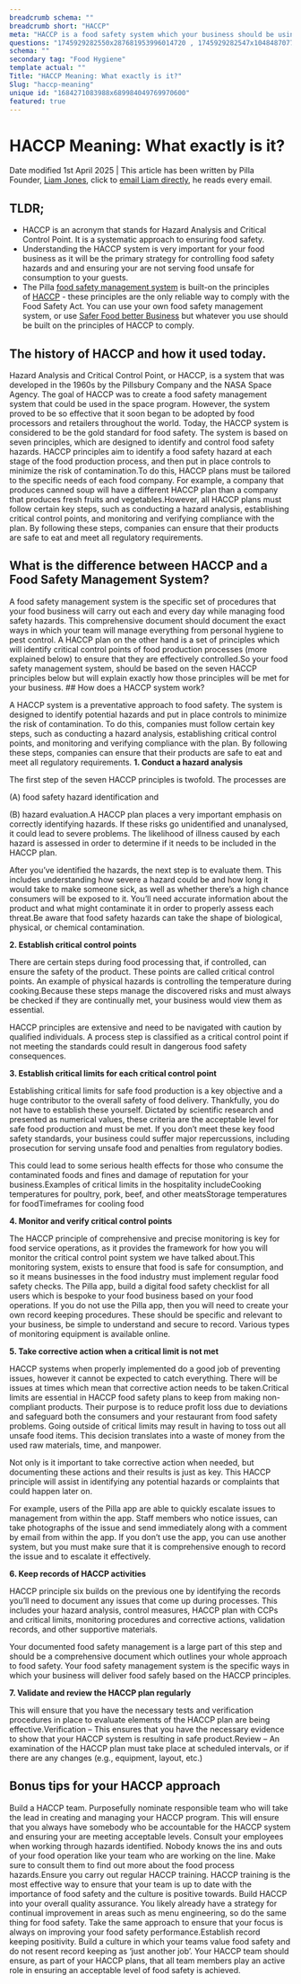 ```yaml
---
breadcrumb schema: ""
breadcrumb short: "HACCP"
meta: "HACCP is a food safety system which your business should be using to control food based risks."
questions: "1745929282550x287681953996014720 , 1745929282547x104848707706481920 , 1745929282548x473003517705980600 , 1745929282550x876492787312397000 , 1745929282548x575040775335399900 , 1745929282547x223932290649236930 , 1745929282547x306323945811737300 , 1745929282548x690585982830684400 , 1745929282548x990653794253991300 , 1745929282547x480222248246502140 , 1745929282547x608087143954090200 , 1745929282548x814301649566789600"
schema: ""
secondary tag: "Food Hygiene"
template actual: ""
Title: "HACCP Meaning: What exactly is it?"
Slug: "haccp-meaning"
unique id: "1684271083988x689984049769970600"
featured: true
---
```


# HACCP Meaning: What exactly is it?

 Date modified 1st April 2025 | This article has been written by Pilla Founder,&nbsp;[Liam Jones](https://yourpilla.com/profile/liam-jones), click to&nbsp;[email Liam directly](mailto:liam@yourpilla.com), he reads every email.

 ## TLDR;

 - HACCP is an acronym that stands for Hazard Analysis and Critical Control Point. It is a systematic approach to ensuring food safety.
- Understanding the HACCP system is very important for your food business as it will be the primary strategy for controlling food safety hazards and and ensuring your are not serving food unsafe for consumption to your guests.
- The Pilla&nbsp;[food safety management system](https://yourpilla.com/blog/food-safety-management-system)&nbsp;is built-on the principles of&nbsp;[HACCP](https://yourpilla.com/blog/haccp-meaning)&nbsp;- these principles are the only reliable way to comply with the Food Safety Act. You can use your own food safety management system, or use&nbsp;[Safer Food better Business](https://yourpilla.com/blog/safer-food-better-business)&nbsp;but whatever you use should be built on the principles of HACCP to comply.&nbsp;

 ## The history of HACCP and how it used today.

 Hazard Analysis and Critical Control Point, or HACCP, is a system that was developed in the 1960s by the Pillsbury Company and the NASA Space Agency. The goal of HACCP was to create a food safety management system that could be used in the space program. However, the system proved to be so effective that it soon began to be adopted by food processors and retailers throughout the world.
Today, the HACCP system is considered to be the gold standard for food safety. The system is based on seven principles, which are designed to identify and control food safety hazards. HACCP principles aim to identify a food safety hazard at each stage of the food production process, and then put in place controls to minimize the risk of contamination.To do this, HACCP plans must be tailored to the specific needs of each food company. For example, a company that produces canned soup will have a different HACCP plan than a company that produces fresh fruits and vegetables.However, all HACCP plans must follow certain key steps, such as conducting a hazard analysis, establishing critical control points, and monitoring and verifying compliance with the plan. By following these steps, companies can ensure that their products are safe to eat and meet all regulatory requirements.

 ## What is the difference between HACCP and a Food Safety Management System?

 A food safety management system is the specific set of procedures that your food business will carry out each and every day while managing food safety hazards. This comprehensive document should document the exact ways in which your team will manage everything from personal hygiene to pest control.
A HACCP plan on the other hand is a set of principles which will identify critical control points of food production processes (more explained below) to ensure that they are effectively controlled.So your food safety management system, should be based on the seven HACCP principles below but will explain exactly how those principles will be met for your business. ## How does a HACCP system work?

 A HACCP system is a preventative approach to food safety. The system is designed to identify potential hazards and put in place controls to minimize the risk of contamination. To do this, companies must follow certain key steps, such as conducting a hazard analysis, establishing critical control points, and monitoring and verifying compliance with the plan. By following these steps, companies can ensure that their products are safe to eat and meet all regulatory requirements.
 **1. Conduct a hazard analysis**

 The first step of the seven HACCP principles is twofold. The processes are 

 (A) food safety hazard identification and 

 (B) hazard evaluation.A HACCP plan places a very important emphasis on correctly identifying hazards. If these risks go unidentified and unanalysed, it could lead to severe problems. The likelihood of illness caused by each hazard is assessed in order to determine if it needs to be included in the HACCP plan.

 After you’ve identified the hazards, the next step is to evaluate them. This includes understanding how severe a hazard could be and how long it would take to make someone sick, as well as whether there’s a high chance consumers will be exposed to it. You’ll need accurate information about the product and what might contaminate it in order to properly assess each threat.Be aware that food safety hazards can take the shape of biological, physical, or chemical contamination.

 **2. Establish critical control points**

 There are certain steps during food processing that, if controlled, can ensure the safety of the product. These points are called critical control points. An example of physical hazards is controlling the temperature during cooking.Because these steps manage the discovered risks and must always be checked if they are continually met, your business would view them as essential.

 HACCP principles are extensive and need to be navigated with caution by qualified individuals. A process step is classified as a critical control point if not meeting the standards could result in dangerous food safety consequences.

 **3. Establish critical limits for each critical control point**

 Establishing critical limits for safe food production is a key objective and a huge contributor to the overall safety of food delivery. Thankfully, you do not have to establish these yourself. Dictated by scientific research and presented as numerical values, these criteria are the acceptable level for safe food production and must be met. If you don’t meet these key food safety standards, your business could suffer major repercussions, including prosecution for serving unsafe food and penalties from regulatory bodies. 

 This could lead to some serious health effects for those who consume the contaminated foods and fines and damage of reputation for your business.Examples of critical limits in the hospitality includeCooking temperatures for poultry, pork, beef, and other meatsStorage temperatures for foodTimeframes for cooling food

 **4. Monitor and verify critical control points**

 The HACCP principle of comprehensive and precise monitoring is key for food service operations, as it provides the framework for how you will monitor the critical control point system we have talked about.This monitoring system, exists to ensure that food is safe for consumption, and so it means businesses in the food industry must implement regular food safety checks. The Pilla app, build a digital food safety checklist for all users which is bespoke to your food business based on your food operations. If you do not use the Pilla app, then you will need to create your own record keeping procedures. These should be specific and relevant to your business, be simple to understand and secure to record. Various types of monitoring equipment is available online.

 **5. Take corrective action when a critical limit is not met**

 HACCP systems when properly implemented do a good job of preventing issues, however it cannot be expected to catch everything. There will be issues at times which mean that corrective action needs to be taken.Critical limits are essential in HACCP food safety plans to keep from making non-compliant products. Their purpose is to reduce profit loss due to deviations and safeguard both the consumers and your restaurant from food safety problems. Going outside of critical limits may result in having to toss out all unsafe food items. This decision translates into a waste of money from the used raw materials, time, and manpower.

 Not only is it important to take corrective action when needed, but documenting these actions and their results is just as key. This HACCP principle will assist in identifying any potential hazards or complaints that could happen later on.

 For example, users of the Pilla app are able to quickly escalate issues to management from within the app. Staff members who notice issues, can take photographs of the issue and send immediately along with a comment by email from within the app. If you don’t use the app, you can use another system, but you must make sure that it is comprehensive enough to record the issue and to escalate it effectively.

 **6. Keep records of HACCP activities**

 HACCP principle six builds on the previous one by identifying the records you’ll need to document any issues that come up during processes. This includes your hazard analysis, control measures, HACCP plan with CCPs and critical limits, monitoring procedures and corrective actions, validation records, and other supportive materials.

 Your documented food safety management is a large part of this step and should be a comprehensive document which outlines your whole approach to food safety. Your food safety management system is the specific ways in which your business will deliver food safely based on the HACCP principles.

 **7. Validate and review the HACCP plan regularly**

 This will ensure that you have the necessary tests and verification procedures in place to evaluate elements of the HACCP plan are being effective.Verification – This ensures that you have the necessary evidence to show that your HACCP system is resulting in safe product.Review – An examination of the HACCP plan must take place at scheduled intervals, or if there are any changes (e.g., equipment, layout, etc.)

 ## Bonus tips for your HACCP approach

 Build a HACCP team. Purposefully nominate responsible team who will take the lead in creating and managing your HACCP program. This will ensure that you always have somebody who be accountable for the HACCP system and ensuring your are meeting acceptable levels.
Consult your employees when working through hazards identified. Nobody knows the ins and outs of your food operation like your team who are working on the line. Make sure to consult them to find out more about the food process hazards.Ensure you carry out regular HACCP training. HACCP training is the most effective way to ensure that your team is up to date with the importance of food safety and the culture is positive towards. Build HACCP into your overall quality assurance. You likely already have a strategy for continual improvement in areas such as menu engineering, so do the same thing for food safety. Take the same approach to ensure that your focus is always on improving your food safety performance.Establish record keeping positivity. Build a culture in which your teams value food safety and do not resent record keeping as ‘just another job’. Your HACCP team should ensure, as part of your HACCP plans, that all team members play an active role in ensuring an acceptable level of food safety is achieved.